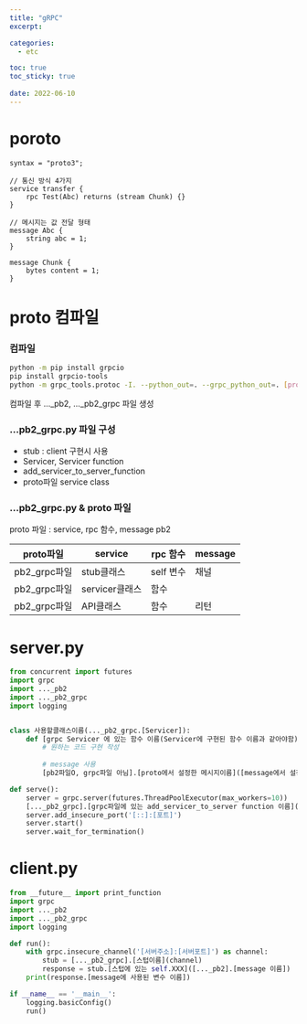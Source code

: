 ```yaml
---
title: "gRPC"
excerpt:

categories:
  - etc

toc: true
toc_sticky: true
 
date: 2022-06-10
---
```



# poroto
```
syntax = "proto3";

// 통신 방식 4가지
service transfer {
    rpc Test(Abc) returns (stream Chunk) {}
}

// 메시지는 값 전달 형태
message Abc {
    string abc = 1;
}

message Chunk {
    bytes content = 1;
}
```

# proto 컴파일
### 컴파일
```sh
python -m pip install grpcio
pip install grpcio-tools
python -m grpc_tools.protoc -I. --python_out=. --grpc_python_out=. [proto파일]
```
컴파일 후 ..._pb2, ..._pb2_grpc 파일 생성

### ...pb2_grpc.py 파일 구성
* stub : client 구현시 사용   
* Servicer, Servicer function   
* add_servicer_to_server_function   
* proto파일 service class   

### ...pb2_grpc.py & proto 파일
proto 파일 : service, rpc 함수, message
pb2

|proto파일|service|rpc 함수|message|
|---|---|---|---|
|pb2_grpc파일|stub클래스|self 변수|채널|
|pb2_grpc파일|servicer클래스|함수||
|pb2_grpc파일|API클래스|함수|리턴|

#  server.py
```python
from concurrent import futures
import grpc
import ..._pb2
import ..._pb2_grpc
import logging


class 사용할클래스이름(..._pb2_grpc.[Servicer]):
    def [grpc Servicer 에 있는 함수 이름(Servicer에 구현된 함수 이름과 같아야함)](self, request, context):
        # 원하는 코드 구현 작성
        
        # message 사용
        [pb2파일O, grpc파일 아님].[proto에서 설정한 메시지이름]([message에서 설정한 변수]=value)

def serve():
    server = grpc.server(futures.ThreadPoolExecutor(max_workers=10))
    [..._pb2_grpc].[grpc파일에 있는 add_servicer_to_server function 이름]([위에서 만든 클래스이름()] , server)
    server.add_insecure_port('[::]:[포트]')
    server.start()
    server.wait_for_termination()
```


# client.py
```python
from __future__ import print_function
import grpc
import ..._pb2
import ..._pb2_grpc
import logging

def run():
    with grpc.insecure_channel('[서버주소]:[서버포트]') as channel:
        stub = [..._pb2_grpc].[스텁이름](channel)
        response = stub.[스텁에 있는 self.XXX]([..._pb2].[message 이름])    
    print(response.[message에 사용된 변수 이름])

if __name__ == '__main__':
    logging.basicConfig()
    run()
```
